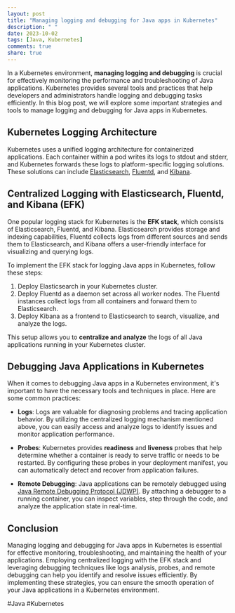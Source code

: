 ```yaml
---
layout: post
title: "Managing logging and debugging for Java apps in Kubernetes"
description: " "
date: 2023-10-02
tags: [Java, Kubernetes]
comments: true
share: true
---
```


In a Kubernetes environment, **managing logging and debugging** is crucial for effectively monitoring the performance and troubleshooting of Java applications. Kubernetes provides several tools and practices that help developers and administrators handle logging and debugging tasks efficiently. In this blog post, we will explore some important strategies and tools to manage logging and debugging for Java apps in Kubernetes.

## Kubernetes Logging Architecture

Kubernetes uses a unified logging architecture for containerized applications. Each container within a pod writes its logs to stdout and stderr, and Kubernetes forwards these logs to platform-specific logging solutions. These solutions can include [Elasticsearch](https://www.elastic.co/), [Fluentd](https://www.fluentd.org/), and [Kibana](https://www.elastic.co/kibana). 

## Centralized Logging with Elasticsearch, Fluentd, and Kibana (EFK)

One popular logging stack for Kubernetes is the **EFK stack**, which consists of Elasticsearch, Fluentd, and Kibana. Elasticsearch provides storage and indexing capabilities, Fluentd collects logs from different sources and sends them to Elasticsearch, and Kibana offers a user-friendly interface for visualizing and querying logs.

To implement the EFK stack for logging Java apps in Kubernetes, follow these steps:

1. Deploy Elasticsearch in your Kubernetes cluster.
2. Deploy Fluentd as a daemon set across all worker nodes. The Fluentd instances collect logs from all containers and forward them to Elasticsearch.
3. Deploy Kibana as a frontend to Elasticsearch to search, visualize, and analyze the logs.

This setup allows you to **centralize and analyze** the logs of all Java applications running in your Kubernetes cluster. 

## Debugging Java Applications in Kubernetes

When it comes to debugging Java apps in a Kubernetes environment, it's important to have the necessary tools and techniques in place. Here are some common practices:

- **Logs**: Logs are valuable for diagnosing problems and tracing application behavior. By utilizing the centralized logging mechanism mentioned above, you can easily access and analyze logs to identify issues and monitor application performance.

- **Probes**: Kubernetes provides **readiness** and **liveness** probes that help determine whether a container is ready to serve traffic or needs to be restarted. By configuring these probes in your deployment manifest, you can automatically detect and recover from application failures.

- **Remote Debugging**: Java applications can be remotely debugged using [Java Remote Debugging Protocol (JDWP)](https://docs.oracle.com/en/java/javase/14/docs/specs/jpda/jpdaTOC.html). By attaching a debugger to a running container, you can inspect variables, step through the code, and analyze the application state in real-time.

## Conclusion

Managing logging and debugging for Java apps in Kubernetes is essential for effective monitoring, troubleshooting, and maintaining the health of your applications. Employing centralized logging with the EFK stack and leveraging debugging techniques like logs analysis, probes, and remote debugging can help you identify and resolve issues efficiently. By implementing these strategies, you can ensure the smooth operation of your Java applications in a Kubernetes environment.

\#Java #Kubernetes